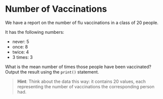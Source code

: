 # Number of Vaccinations

We have a report on the number of flu vaccinations in a class of 20 people.

It has the following numbers:
- never: 5
- once: 8
- twice: 4
- 3 times: 3

What is the mean number of times those people have been vaccinated? Output the result using the `print()` statement.

>**Hint**: Think about the data this way: it contains 20 values, each representing the number of vaccinations the corresponding person had.